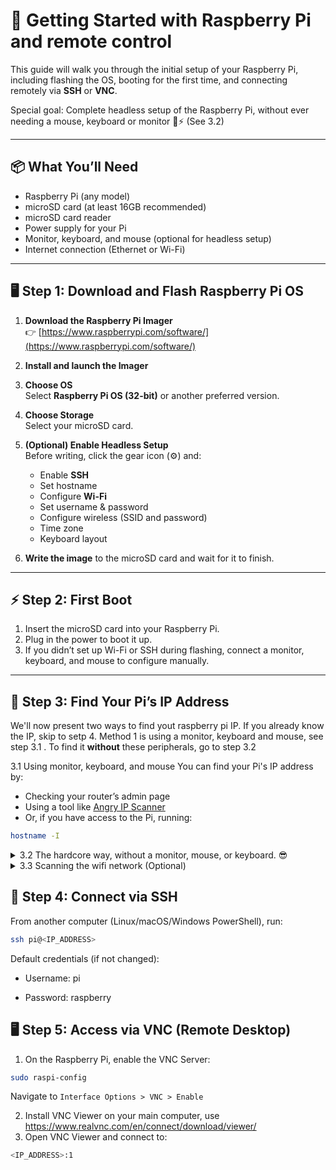 # 🚀 Getting Started with Raspberry Pi and remote control

This guide will walk you through the initial setup of your Raspberry Pi, including flashing the OS, booting for the first time, and connecting remotely via **SSH** or **VNC**.

Special goal: Complete headless setup of the Raspberry Pi, without ever needing a mouse, keyboard or monitor 🧠⚡ (See 3.2)

---

## 📦 What You’ll Need

- Raspberry Pi (any model)
- microSD card (at least 16GB recommended)
- microSD card reader
- Power supply for your Pi
- Monitor, keyboard, and mouse (optional for headless setup)
- Internet connection (Ethernet or Wi-Fi)

---

## 🖥️ Step 1: Download and Flash Raspberry Pi OS

1. **Download the Raspberry Pi Imager**  
   👉 [https://www.raspberrypi.com/software/](https://www.raspberrypi.com/software/)

2. **Install and launch the Imager**

3. **Choose OS**  
   Select **Raspberry Pi OS (32-bit)** or another preferred version.

4. **Choose Storage**  
   Select your microSD card.

5. **(Optional) Enable Headless Setup**  
   Before writing, click the gear icon (⚙️) and:
   - Enable **SSH**
   - Set hostname
   - Configure **Wi-Fi**
   - Set username & password
   - Configure wireless (SSID and password)
   - Time zone
   - Keyboard layout

6. **Write the image** to the microSD card and wait for it to finish.

---

## ⚡ Step 2: First Boot

1. Insert the microSD card into your Raspberry Pi.
2. Plug in the power to boot it up.
3. If you didn’t set up Wi-Fi or SSH during flashing, connect a monitor, keyboard, and mouse to configure manually.

---

## 🔗 Step 3: Find Your Pi’s IP Address
We'll now present two ways to find yout raspberry pi IP. If you already know the IP, skip to setp 4. Method 1 is using a monitor, keyboard and mouse, see step 3.1 . To find it **without** these peripherals, go to step 3.2

3.1 Using monitor, keyboard, and mouse
You can find your Pi's IP address by:

- Checking your router’s admin page  
- Using a tool like [Angry IP Scanner](https://angryip.org/)  
- Or, if you have access to the Pi, running:

```bash
hostname -I
```
<details>
<summary>3.2 The hardcore way, without a monitor, mouse, or keyboard. 😎</summary>

(*Note: this way only works if you have completed step 2.1 !!!*)

A **cooler way** that doesn't require using an interface (plugging HDMI cables into your Raspberry Pi and all that boring stuff) is if you're connected to the same Wi-Fi network as the Raspberry Pi, you can use the following command to scan all the devices connected to the network and find out the IP address of your Raspberry Pi.

After you have created the card with Debian (I haven't tested it for other linux distributions), remove the memory card and reinsert it into your computer (don't do this on the raspberry pi yet). 

- Clone the `.env.example` afile and rename it to `.env`
- Enter the real network credentials and username of your machine (not raspberry's).

```
.
├── setup_rpi_headless.sh   # Main setup script
 ── .env.example            # Config file example
└── .env                    # Config file with credentials (creat it!)

```

```sh
sudo ./setup_rpi_headless.sh
```
Expected response:

![image](https://github.com/user-attachments/assets/6833cfd7-b358-4d0a-b56e-aba073ff3210)

Reinsert the memory card into the raspberry pi. Wait a few minutes and then try step 4. 

</details>

<details>
<summary>3.3 Scanning the wifi network  (Optional) </summary>
```sh
ip a
```
Look for the Wi-Fi network interface (usually named wlan0 or wlp...) and look for a line similar to:
```
inet 192.168.0.105/24

```
Using nmap to scan others devices in your network
```sh
sudo apt install nmap
```
```
nmap -sn 192.168.0.105/24 (use your informations)
```
This command will list all connected devices along with their respective IP addresses and, if possible, hostnames. Example output:

```
Nmap scan report for raspberrypi.local (192.168.0.101)
Host is up (0.0050s latency).
MAC Address: B8:27:EB:XX:XX:XX (Raspberry Pi Foundation)

Nmap scan report for 192.168.0.105
Host is up.
MAC Address: XX:XX:XX:XX:XX:XX (Intel Corporation)
```
Voilà! Identify the IP address f the raspberry pi and use it in step 4. 
</details>


## 🔐 Step 4: Connect via SSH

From another computer (Linux/macOS/Windows PowerShell), run:
```sh
ssh pi@<IP_ADDRESS>

```
Default credentials (if not changed):

- Username: pi

- Password: raspberry


## 🖥️ Step 5: Access via VNC (Remote Desktop)
1. On the Raspberry Pi, enable the VNC Server:
```sh
sudo raspi-config
```

Navigate to `Interface Options > VNC > Enable`

2. Install VNC Viewer on your main computer, use  https://www.realvnc.com/en/connect/download/viewer/
3. Open VNC Viewer and connect to:
```sh
<IP_ADDRESS>:1
```
   



